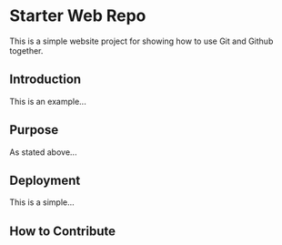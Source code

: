 # Starter Web Repo

This is a simple website project for showing how to use Git and Github together.

## Introduction

This is an example...

## Purpose

As stated above...

## Deployment

This is a simple...

## How to Contribute
